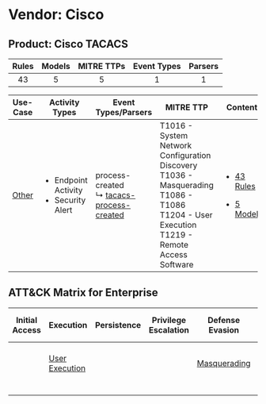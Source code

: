 Vendor: Cisco
=============
Product: Cisco TACACS
---------------------
| Rules | Models | MITRE TTPs | Event Types | Parsers |
|:-----:|:------:|:----------:|:-----------:|:-------:|
|  43   |   5    |     5      |      1      |    1    |

|                Use-Case                | Activity Types                                             | Event Types/Parsers                                                                                  | MITRE TTP                                                                                                                                               | Content                                                                                              |
|:--------------------------------------:| ---------------------------------------------------------- | ---------------------------------------------------------------------------------------------------- | ------------------------------------------------------------------------------------------------------------------------------------------------------- | ---------------------------------------------------------------------------------------------------- |
| [Other](../../../UseCases/uc_other.md) | <ul><li>Endpoint Activity</li><li>Security Alert</li></ul> |  process-created<br> ↳ [tacacs-process-created](Parsers/parserContent_tacacs-process-created.md)<br> | T1016 - System Network Configuration Discovery<br>T1036 - Masquerading<br>T1086 - T1086<br>T1204 - User Execution<br>T1219 - Remote Access Software<br> | [<ul><li>43 Rules</li></ul><ul><li>5 Models</li></ul>](Rules_Models/r_m_cisco_cisco_tacacs_Other.md) |

ATT&CK Matrix for Enterprise
----------------------------
| Initial Access | Execution                                                           | Persistence | Privilege Escalation | Defense Evasion                                                   | Credential Access | Discovery                                                                                   | Lateral Movement | Collection | Command and Control                                                         | Exfiltration | Impact |
| -------------- | ------------------------------------------------------------------- | ----------- | -------------------- | ----------------------------------------------------------------- | ----------------- | ------------------------------------------------------------------------------------------- | ---------------- | ---------- | --------------------------------------------------------------------------- | ------------ | ------ |
|                | [User Execution](https://attack.mitre.org/techniques/T1204)<br><br> |             |                      | [Masquerading](https://attack.mitre.org/techniques/T1036)<br><br> |                   | [System Network Configuration Discovery](https://attack.mitre.org/techniques/T1016)<br><br> |                  |            | [Remote Access Software](https://attack.mitre.org/techniques/T1219)<br><br> |              |        |